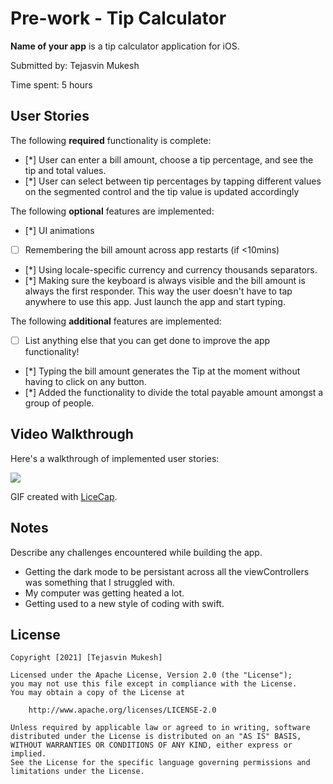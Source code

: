 # Pre-work - Tip Calculator

**Name of your app** is a tip calculator application for iOS.

Submitted by: Tejasvin Mukesh

Time spent: 5 hours

## User Stories

The following **required** functionality is complete:

* [*] User can enter a bill amount, choose a tip percentage, and see the tip and total values.
* [*] User can select between tip percentages by tapping different values on the segmented control and the tip value is updated accordingly

The following **optional** features are implemented:

* [*] UI animations
* [ ] Remembering the bill amount across app restarts (if <10mins)
* [*] Using locale-specific currency and currency thousands separators.
* [*] Making sure the keyboard is always visible and the bill amount is always the first responder. This way the user doesn't have to tap anywhere to use this app. Just launch the app and start typing.

The following **additional** features are implemented:

- [ ] List anything else that you can get done to improve the app functionality!
- [*] Typing the bill amount generates the Tip at the moment without having to click on any button.
- [*] Added the functionality to divide the total payable amount amongst a group of people.

## Video Walkthrough

Here's a walkthrough of implemented user stories:

![](https://i.imgur.com/oHDTl1b.gif)


GIF created with [LiceCap](http://www.cockos.com/licecap/).

## Notes

Describe any challenges encountered while building the app.
- Getting the dark mode to be persistant across all the viewControllers was something that I struggled with.
- My computer was getting heated a lot.
- Getting used to a new style of coding with swift.

## License

    Copyright [2021] [Tejasvin Mukesh]

    Licensed under the Apache License, Version 2.0 (the "License");
    you may not use this file except in compliance with the License.
    You may obtain a copy of the License at

        http://www.apache.org/licenses/LICENSE-2.0

    Unless required by applicable law or agreed to in writing, software
    distributed under the License is distributed on an "AS IS" BASIS,
    WITHOUT WARRANTIES OR CONDITIONS OF ANY KIND, either express or implied.
    See the License for the specific language governing permissions and
    limitations under the License.

